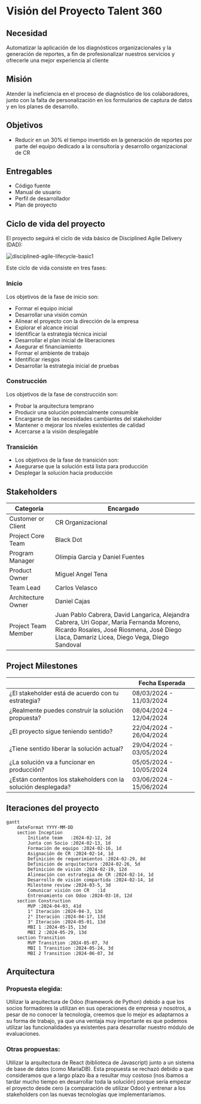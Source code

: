 # Visión del Proyecto Talent 360

## Necesidad

Automatizar la aplicación de los diagnósticos organizacionales y la generación de reportes, a fin de profesionalizar nuestros servicios y ofrecerle una mejor experiencia al cliente

## Misión

Atender la ineficiencia en el proceso de diagnóstico de los colaboradores, junto con la falta de personalización en los formularios de captura de datos y en los planes de desarrollo.

## Objetivos

- Reducir en un 30% el tiempo invertido en la generación de reportes por parte del equipo dedicado a la consultoría y desarrollo organizacional de CR

## Entregables

- Código fuente
- Manual de usuario
- Perfil de desarrollador
- Plan de proyecto

## Ciclo de vida del proyecto

El proyecto seguirá el ciclo de vida básico de Disciplined Agile Delivery (DAD):

![disciplined-agile-lifecycle-basic1](https://github.com/Black-Dot-2024/docs/assets/110949367/00c12899-9f03-49c6-a810-6cec532f11f1)

Este ciclo de vida consiste en tres fases:

### Inicio

Los objetivos de la fase de inicio son:

- Formar el equipo inicial
- Desarrollar una visión común
- Alinear el proyecto con la dirección de la empresa
- Explorar el alcance inicial
- Identificar la estrategia técnica inicial
- Desarrollar el plan inicial de liberaciones
- Asegurar el financiamiento
- Formar el ambiente de trabajo
- Identificar riesgos
- Desarrollar la estrategia inicial de pruebas

### Construcción

Los objetivos de la fase de construcción son:

- Probar la arquitectura temprano
- Producir una solución potencialmente consumible
- Encargarse de las necesidades cambiantes del stakeholder
- Mantener o mejorar los niveles existentes de calidad
- Acercarse a la visión desplegable

### Transición

- Los objetivos de la fase de transición son:
- Asegurarse que la solución está lista para producción
- Desplegar la solución hacia producción

## Stakeholders

| Categoría           | Encargado                                                                                                                                                                             |
| ------------------- | ------------------------------------------------------------------------------------------------------------------------------------------------------------------------------------- |
| Customer or Client  | CR Organizacional                                                                                                                                                                     |
| Project Core Team   | Black Dot                                                                                                                                                                             |
| Program Manager     | Olimpia Garcia y Daniel Fuentes                                                                                                                                                       |
| Product Owner       | Miguel Angel Tena                                                                                                                                                                     |
| Team Lead           | Carlos Velasco                                                                                                                                                                        |
| Architecture Owner  | Daniel Cajas                                                                                                                                                                          |
| Project Team Member | Juan Pablo Cabrera, David Langarica, Alejandra Cabrera, Uri Gopar, Maria Fernanda Moreno, Ricardo Rosales, José Riosmena, José Diego Llaca, Damariz Licea, Diego Vega, Diego Sandoval |

## Project Milestones

|                                                               | Fecha Esperada |
| ------------------------------------------------------------- | -------------- |
| ¿El stakeholder está de acuerdo con tu estrategia?            | 08/03/2024 - 11/03/2024 |
| ¿Realmente puedes construir la solución propuesta?            | 08/04/2024 - 12/04/2024 |
| ¿El proyecto sigue teniendo sentido?                          | 22/04/2024 - 26/04/2024 |
| ¿Tiene sentido liberar la solución actual?                    | 29/04/2024 - 03/05/2024 |
| ¿La solución va a funcionar en producción?                    | 05/05/2024 - 10/05/2024 |
| ¿Están contentos los stakeholders con la solución desplegada? | 03/06/2024 - 15/06/2024 |

## Iteraciones del proyecto

```mermaid
gantt
    dateFormat YYYY-MM-DD
    section Inception
        Initiate team   :2024-02-12, 2d
        Junta con Socio :2024-02-13, 1d
        Formación de equipo :2024-02-16, 1d
        Asignación de CR :2024-02-14, 1d
        Definición de requerimientos :2024-02-29, 8d
        Definición de arquitectura :2024-02-26, 5d
        Definición de visión :2024-02-19, 12d
        Alineación con estrategia de CR :2024-02-14, 1d
        Desarrollo de visión compartida :2024-02-14, 1d
        Milestone review :2024-03-5, 3d
        Comunicar visión con CR   :1d
        Entrenamiento con Odoo :2024-03-18, 12d
    section Construction
        MVP :2024-04-03, 41d
        1° Iteración :2024-04-3, 13d
        2° Iteración :2024-04-17, 13d
        3° Iteración :2024-05-01, 13d
        MBI 1 :2024-05-15, 13d
        MBI 2 :2024-05-29, 13d
    section Transition
        MVP Transition :2024-05-07, 7d
        MBI 1 Transition :2024-05-24, 3d
        MBI 2 Transition :2024-06-07, 3d

```

## Arquitectura
### Propuesta elegida: 
Utilizar la arquitectura de Odoo (framework de Python) debido a que los socios
formadores la utilizan en sus operaciones de empresa y nosotros, a pesar de no conocer la tecnología,
creemos que lo mejor es adaptarnos a su forma de trabajo, ya que una ventaja muy importante es que
podemos utilizar las funcionalidades ya existentes para desarrollar nuestro módulo de evaluaciones.

### Otras propuestas: 
Utilizar la arquitectura de React (biblioteca de Javascript) junto a un sistema de base
de datos (como MariaDB). Esta propuesta se rechazó debido a que consideramos que a largo plazo iba a
resultar muy costoso (nos íbamos a tardar mucho tiempo en desarrollar toda la solución) porque sería
empezar el proyecto desde cero (a comparación de utilizar Odoo) y entrenar a los stakeholders con las
nuevas tecnologías que implementaríamos.
